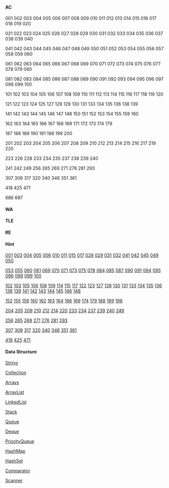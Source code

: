 #### AC

001 002 003 004 005 006 007 008 009 010 011 012 013 014 015 016 017 018 019 020

021 022 023 024 025 026 027 028 029 030 031 032 033 034 035 036 037 038 039 040

041 042 043 044 045 046 047 048 049 050 051 052 053 054 055 056 057 058 059 060

061 062 063 064 065 066 067 068 069 070 071 072 073 074 075 076 077 078 079 080

081 082 083 084 085 086 087 088 089 090 091 092 093 094 095 096 097 098 099 100

101 102 103 104 105 106 107 108 109 110 111 112 113 114 115 116 117 118 119 120

121 122 123 124 125 127 128 129 130 131 133 134 135 136 138 139

141 142 143 144 145 146 147 148 150 151 152 153 154 155 159 160

162 163 164 165 166 167 168 169 171 172 173 174 179 

187 188 189 190 191 198 199 200

201 202 203 204 205 206 207 208 209 210 212 213 214 215 216 217 219 220

223 226 228 233 234 235 237 238 239 240

241 242 249 256 265 269 271 276 281 293

307 308 317 320 340 346 351 361

418 425 471

686 687

#### WA

#### TLE

#### RE

#### Hint

[001](https://github.com/Sylvanuszhy/LeetCode/blob/master/001/README.md) [003](https://github.com/Sylvanuszhy/LeetCode/blob/master/003/README.md) [004](https://github.com/Sylvanuszhy/LeetCode/blob/master/004/README.md) [005](https://github.com/Sylvanuszhy/LeetCode/blob/master/005/README.md) [006](https://github.com/Sylvanuszhy/LeetCode/blob/master/006/README.md) [010](https://github.com/Sylvanuszhy/LeetCode/blob/master/010/README.md) [011](https://github.com/Sylvanuszhy/LeetCode/blob/master/011/README.md) [015](https://github.com/Sylvanuszhy/LeetCode/blob/master/015/README.md) [017](https://github.com/Sylvanuszhy/LeetCode/blob/master/017/README.md) [028](https://github.com/Sylvanuszhy/LeetCode/blob/master/028/README.md) [029](https://github.com/Sylvanuszhy/LeetCode/blob/master/029/README.md) [031](https://github.com/Sylvanuszhy/LeetCode/blob/master/031/README.md) [032](https://github.com/Sylvanuszhy/LeetCode/blob/master/032/README.md) [041](https://github.com/Sylvanuszhy/LeetCode/blob/master/041/README.md) [042](https://github.com/Sylvanuszhy/LeetCode/blob/master/042/README.md) [045](https://github.com/Sylvanuszhy/LeetCode/blob/master/045/README.md) [049](https://github.com/Sylvanuszhy/LeetCode/blob/master/049/README.md) [050](https://github.com/Sylvanuszhy/LeetCode/blob/master/050/README.md) 

[053](https://github.com/Sylvanuszhy/LeetCode/blob/master/053/README.md) [055](https://github.com/Sylvanuszhy/LeetCode/blob/master/055/README.md) [060](https://github.com/Sylvanuszhy/LeetCode/blob/master/060/README.md) [061](https://github.com/Sylvanuszhy/LeetCode/blob/master/061/README.md) [069](https://github.com/Sylvanuszhy/LeetCode/blob/master/069/README.md) [070](https://github.com/Sylvanuszhy/LeetCode/blob/master/070/README.md) [071](https://github.com/Sylvanuszhy/LeetCode/blob/master/071/README.md) [073](https://github.com/Sylvanuszhy/LeetCode/blob/master/073/README.md) [075](https://github.com/Sylvanuszhy/LeetCode/blob/master/075/README.md) [078](https://github.com/Sylvanuszhy/LeetCode/blob/master/078/README.md) [084](https://github.com/Sylvanuszhy/LeetCode/blob/master/084/README.md) [085](https://github.com/Sylvanuszhy/LeetCode/blob/master/085/README.md) [087](https://github.com/Sylvanuszhy/LeetCode/blob/master/087/README.md) [090](https://github.com/Sylvanuszhy/LeetCode/blob/master/090/README.md) [091](https://github.com/Sylvanuszhy/LeetCode/blob/master/091/README.md) [094](https://github.com/Sylvanuszhy/LeetCode/blob/master/094/README.md) [095](https://github.com/Sylvanuszhy/LeetCode/blob/master/095/README.md) [096](https://github.com/Sylvanuszhy/LeetCode/blob/master/096/README.md) [098](https://github.com/Sylvanuszhy/LeetCode/blob/master/098/README.md) [099](https://github.com/Sylvanuszhy/LeetCode/blob/master/099/README.md) [100](https://github.com/Sylvanuszhy/LeetCode/blob/master/100/README.md) 

[102](https://github.com/Sylvanuszhy/LeetCode/blob/master/102/README.md) [103](https://github.com/Sylvanuszhy/LeetCode/blob/master/103/README.md) [105](https://github.com/Sylvanuszhy/LeetCode/blob/master/105/README.md) [106](https://github.com/Sylvanuszhy/LeetCode/blob/master/106/README.md) [108](https://github.com/Sylvanuszhy/LeetCode/blob/master/108/README.md) [109](https://github.com/Sylvanuszhy/LeetCode/blob/master/109/README.md) [114](https://github.com/Sylvanuszhy/LeetCode/blob/master/114/README.md) [115](https://github.com/Sylvanuszhy/LeetCode/blob/master/115/README.md) [117](https://github.com/Sylvanuszhy/LeetCode/blob/master/117/README.md) [122](https://github.com/Sylvanuszhy/LeetCode/blob/master/122/README.md) [123](https://github.com/Sylvanuszhy/LeetCode/blob/master/123/README.md) [127](https://github.com/Sylvanuszhy/LeetCode/blob/master/127/README.md) [128](https://github.com/Sylvanuszhy/LeetCode/blob/master/128/README.md) [130](https://github.com/Sylvanuszhy/LeetCode/blob/master/130/README.md) [131](https://github.com/Sylvanuszhy/LeetCode/blob/master/131/README.md) [133](https://github.com/Sylvanuszhy/LeetCode/blob/master/133/README.md) [134](https://github.com/Sylvanuszhy/LeetCode/blob/master/134/README.md) [135](https://github.com/Sylvanuszhy/LeetCode/blob/master/135/README.md) [136](https://github.com/Sylvanuszhy/LeetCode/blob/master/136/README.md) [138](https://github.com/Sylvanuszhy/LeetCode/blob/master/138/README.md) [139](https://github.com/Sylvanuszhy/LeetCode/blob/master/139/README.md) [141](https://github.com/Sylvanuszhy/LeetCode/blob/master/141/README.md) [142](https://github.com/Sylvanuszhy/LeetCode/blob/master/142/README.md) [143](https://github.com/Sylvanuszhy/LeetCode/blob/master/143/README.md) [144](https://github.com/Sylvanuszhy/LeetCode/blob/master/144/README.md) [145](https://github.com/Sylvanuszhy/LeetCode/blob/master/145/README.md) [146](https://github.com/Sylvanuszhy/LeetCode/blob/master/146/README.md) [148](https://github.com/Sylvanuszhy/LeetCode/blob/master/148/README.md) 

[152](https://github.com/Sylvanuszhy/LeetCode/blob/master/152/README.md) [155](https://github.com/Sylvanuszhy/LeetCode/blob/master/155/README.md) [159](https://github.com/Sylvanuszhy/LeetCode/blob/master/159/README.md) [160](https://github.com/Sylvanuszhy/LeetCode/blob/master/160/README.md) [162](https://github.com/Sylvanuszhy/LeetCode/blob/master/162/README.md) [163](https://github.com/Sylvanuszhy/LeetCode/blob/master/163/README.md) [164](https://github.com/Sylvanuszhy/LeetCode/blob/master/164/README.md) [166](https://github.com/Sylvanuszhy/LeetCode/blob/master/166/README.md) [169](https://github.com/Sylvanuszhy/LeetCode/blob/master/169/README.md) [174](https://github.com/Sylvanuszhy/LeetCode/blob/master/174/README.md) [179](https://github.com/Sylvanuszhy/LeetCode/blob/master/179/README.md) [188](https://github.com/Sylvanuszhy/LeetCode/blob/master/188/README.md) [189](https://github.com/Sylvanuszhy/LeetCode/blob/master/189/README.md) [198](https://github.com/Sylvanuszhy/LeetCode/blob/master/198/README.md) 

[204](https://github.com/Sylvanuszhy/LeetCode/blob/master/204/README.md) [205](https://github.com/Sylvanuszhy/LeetCode/blob/master/205/README.md) [209](https://github.com/Sylvanuszhy/LeetCode/blob/master/209/README.md) [210](https://github.com/Sylvanuszhy/LeetCode/blob/master/210/README.md) [212](https://github.com/Sylvanuszhy/LeetCode/blob/master/212/README.md) [214](https://github.com/Sylvanuszhy/LeetCode/blob/master/214/README.md) [220](https://github.com/Sylvanuszhy/LeetCode/blob/master/220/README.md) [233](https://github.com/Sylvanuszhy/LeetCode/blob/master/233/README.md) [234](https://github.com/Sylvanuszhy/LeetCode/blob/master/234/README.md) [237](https://github.com/Sylvanuszhy/LeetCode/blob/master/237/README.md) [239](https://github.com/Sylvanuszhy/LeetCode/blob/master/239/README.md) [240](https://github.com/Sylvanuszhy/LeetCode/blob/master/240/README.md) [249](https://github.com/Sylvanuszhy/LeetCode/blob/master/249/README.md) 

[256](https://github.com/Sylvanuszhy/LeetCode/blob/master/256/README.md) [265](https://github.com/Sylvanuszhy/LeetCode/blob/master/265/README.md) [269](https://github.com/Sylvanuszhy/LeetCode/blob/master/269/README.md) [271](https://github.com/Sylvanuszhy/LeetCode/blob/master/271/README.md) [276](https://github.com/Sylvanuszhy/LeetCode/blob/master/276/README.md) [281](https://github.com/Sylvanuszhy/LeetCode/blob/master/281/README.md) [293](https://github.com/Sylvanuszhy/LeetCode/blob/master/293/README.md) 

[307](https://github.com/Sylvanuszhy/LeetCode/blob/master/307/README.md) [308](https://github.com/Sylvanuszhy/LeetCode/blob/master/308/README.md) [317](https://github.com/Sylvanuszhy/LeetCode/blob/master/317/README.md) [320](https://github.com/Sylvanuszhy/LeetCode/blob/master/320/README.md) [340](https://github.com/Sylvanuszhy/LeetCode/blob/master/340/README.md) [346](https://github.com/Sylvanuszhy/LeetCode/blob/master/346/README.md) [351](https://github.com/Sylvanuszhy/LeetCode/blob/master/351/README.md) [361](https://github.com/Sylvanuszhy/LeetCode/blob/master/361/README.md) 

[418](https://github.com/Sylvanuszhy/LeetCode/blob/master/418/README.md) [425](https://github.com/Sylvanuszhy/LeetCode/blob/master/425/README.md) [471](https://github.com/Sylvanuszhy/LeetCode/blob/master/471/README.md) 

#### Data Structure

[String](https://docs.oracle.com/javase/8/docs/api/java/lang/String.html)

[Collection](https://docs.oracle.com/javase/8/docs/api/java/util/Collection.html)

[Arrays](https://docs.oracle.com/javase/8/docs/api/java/util/Arrays.html)

[ArrayList](https://docs.oracle.com/javase/8/docs/api/java/util/ArrayList.html)

[LinkedList](https://docs.oracle.com/javase/8/docs/api/java/util/LinkedList.html)

[Stack](https://docs.oracle.com/javase/8/docs/api/java/util/Stack.html)

[Queue](https://docs.oracle.com/javase/8/docs/api/java/util/Queue.html)

[Deque](https://docs.oracle.com/javase/8/docs/api/java/util/Deque.html)

[PriorityQueue](https://docs.oracle.com/javase/8/docs/api/java/util/PriorityQueue.html)

[HashMap](https://docs.oracle.com/javase/8/docs/api/java/util/HashMap.html)

[HashSet](https://docs.oracle.com/javase/8/docs/api/java/util/HashSet.html)



[Comparator](https://docs.oracle.com/javase/8/docs/api/java/util/Comparator.html)

[Scanner](https://docs.oracle.com/javase/8/docs/api/java/util/Scanner.html)